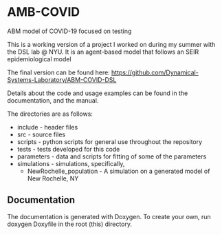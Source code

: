 # AMB-COVID
ABM model of COVID-19 focused on testing

This is a working version of a project I worked on during my summer with the DSL lab @ NYU. 
It is an agent-based model that follows an SEIR epidemiological model

The final version can be found here: https://github.com/Dynamical-Systems-Laboratory/ABM-COVID-DSL

Details about the code and usage examples can be found in the documentation, and the manual.

The directories are as follows:

* include - header files 
* src - source files
* scripts - python scripts for general use throughout the repository
* tests - tests developed for this code
* parameters - data and scripts for fitting of some of the parameters
* simulations - simulations, specifically,
  * NewRochelle_population - A simulation on a generated model of New Rochelle, NY 

Documentation
-------------
The documentation is generated with Doxygen. To create your own, run doxygen Doxyfile in the root (this) directory.
